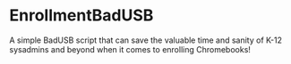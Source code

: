 # EnrollmentBadUSB
A simple BadUSB script that can save the valuable time and sanity of K-12 sysadmins and beyond when it comes to enrolling Chromebooks!
